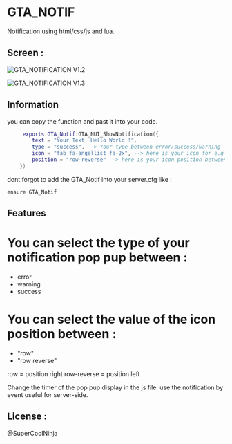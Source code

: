 # GTA_NOTIF
Notification using html/css/js and lua.

## Screen :

![GTA_NOTIFICATION V1.2](https://cdn.discordapp.com/attachments/554479498721099787/812709004152799232/Capture_decran_2021-02-20_163515.png)

![GTA_NOTIFICATION V1.3](https://cdn.discordapp.com/attachments/554479498721099787/814497163438325820/unknown.png)


## Information 
you can copy the function and past it into your code.
```lua
     exports.GTA_Notif:GTA_NUI_ShowNotification({
        text = "Your Text, Hello World !",
        type = "success", --> Your type between error/success/warning
        icon = "fab fa-angellist fa-2x", --> here is your icon for e.g i added a peace icon. zoomed x2.
        position = "row-reverse" --> here is your icon position between row/row-reverse.
    })
```
dont forgot to add the GTA_Notif into your server.cfg 
like : 
    
    ensure GTA_Notif


## Features
# You can select the type of your notification pop pup between : 
<ul>
    <li>error</li>
    <li>warning</li>
    <li>success</li>
</ul>

# You can select the value of the icon position between : 
<ul>
    <li>"row"</li>
    <li>"row reverse"</li>
</ul>

row = position right
row-reverse = position left

Change the timer of the pop pup display in the js file.
use the notification by event useful for server-side.

## License :
@SuperCoolNinja